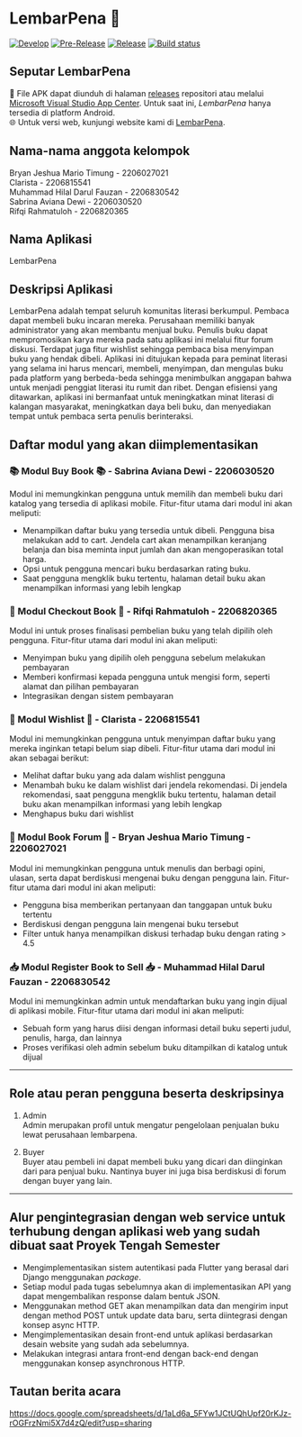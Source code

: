 # LembarPena 📖

[![Develop](https://github.com/PBPC09/tkpaspbp/actions/workflows/develop.yml/badge.svg)](https://github.com/PBPC09/tkpaspbp/actions/workflows/develop.yml)
[![Pre-Release](https://github.com/PBPC09/tkpaspbp/actions/workflows/pre-release.yml/badge.svg?branch=main)](https://github.com/PBPC09/tkpaspbp/actions/workflows/pre-release.yml)
[![Release](https://github.com/PBPC09/tkpaspbp/actions/workflows/release.yml/badge.svg)](https://github.com/PBPC09/tkpaspbp/actions/workflows/release.yml)
[![Build status](https://build.appcenter.ms/v0.1/apps/272d2892-6343-403a-b952-c497ff4e2559/branches/main/badge)](https://appcenter.ms)

## Seputar LembarPena

📱 File APK dapat diunduh di halaman [releases](https://github.com/PBPC09/tkpaspbp/releases) repositori atau melalui [Microsoft Visual Studio App Center](https://install.appcenter.ms/orgs/c09/apps/lembarpena/distribution_groups/public).
Untuk saat ini, *LembarPena* hanya tersedia di platform Android.  
🌐 Untuk versi web, kunjungi website kami di [LembarPena](https://lembarpena-c09-tk.pbp.cs.ui.ac.id/).

## Nama-nama anggota kelompok
Bryan Jeshua Mario Timung - 2206027021</br>
Clarista - 2206815541</br>
Muhammad Hilal Darul Fauzan - 2206830542</br>
Sabrina Aviana Dewi - 2206030520</br>
Rifqi Rahmatuloh - 2206820365</br>

## Nama Aplikasi
LembarPena  

## Deskripsi Aplikasi
LembarPena adalah tempat seluruh komunitas literasi berkumpul. Pembaca dapat membeli buku incaran mereka. Perusahaan memiliki banyak administrator yang akan membantu menjual buku. Penulis buku dapat mempromosikan karya mereka pada satu aplikasi ini melalui fitur forum diskusi. Terdapat juga fitur wishlist sehingga pembaca bisa menyimpan buku yang hendak dibeli. Aplikasi ini ditujukan kepada para peminat literasi yang selama ini harus mencari, membeli, menyimpan, dan mengulas buku pada platform yang berbeda-beda sehingga menimbulkan anggapan bahwa untuk menjadi penggiat literasi itu rumit dan ribet. Dengan efisiensi yang ditawarkan, aplikasi ini bermanfaat untuk meningkatkan minat literasi di kalangan masyarakat, meningkatkan daya beli buku, dan menyediakan tempat untuk pembaca serta penulis berinteraksi.


## Daftar modul yang akan diimplementasikan
### 📚 Modul Buy Book 📚 - Sabrina Aviana Dewi - 2206030520
Modul ini memungkinkan pengguna untuk memilih dan membeli buku dari katalog yang tersedia di aplikasi mobile. Fitur-fitur utama dari modul ini akan meliputi:
- Menampilkan daftar buku yang tersedia untuk dibeli. Pengguna bisa melakukan add to cart. Jendela cart akan menampilkan keranjang belanja dan bisa meminta input jumlah dan akan mengoperasikan total harga.
- Opsi untuk pengguna mencari buku berdasarkan rating buku.
- Saat pengguna mengklik buku tertentu, halaman detail buku akan menampilkan informasi yang lebih lengkap

### 🛒 Modul Checkout Book 🛒 - Rifqi Rahmatuloh - 2206820365
Modul ini untuk proses finalisasi pembelian buku yang telah dipilih oleh pengguna. Fitur-fitur utama dari modul ini akan meliputi:
- Menyimpan buku yang dipilih oleh pengguna sebelum melakukan pembayaran
- Memberi konfirmasi kepada pengguna untuk mengisi form, seperti alamat dan pilihan pembayaran
- Integrasikan dengan sistem pembayaran

### 🎁 Modul Wishlist 🎁 - Clarista - 2206815541
Modul ini memungkinkan pengguna untuk menyimpan daftar buku yang mereka inginkan tetapi belum siap dibeli. Fitur-fitur utama dari modul ini akan sebagai berikut:
- Melihat daftar buku yang ada dalam wishlist pengguna
- Menambah buku ke dalam wishlist dari jendela rekomendasi. Di jendela rekomendasi, saat pengguna mengklik buku tertentu, halaman detail buku akan menampilkan informasi yang lebih lengkap
- Menghapus buku dari wishlist
  
### 📝 Modul Book Forum 📝 - Bryan Jeshua Mario Timung - 2206027021
Modul ini memungkinkan pengguna untuk menulis dan berbagi opini, ulasan, serta dapat berdiskusi mengenai buku dengan pengguna lain. Fitur-fitur utama dari modul ini akan meliputi:
- Pengguna bisa memberikan pertanyaan dan tanggapan untuk buku tertentu
- Berdiskusi dengan pengguna lain mengenai buku tersebut
- Filter untuk hanya menampilkan diskusi terhadap buku dengan rating > 4.5

### 📥 Modul Register Book to Sell 📥 - Muhammad Hilal Darul Fauzan - 2206830542
Modul ini memungkinkan admin untuk mendaftarkan buku yang ingin dijual di aplikasi mobile. Fitur-fitur utama dari modul ini akan meliputi:
- Sebuah form yang harus diisi dengan informasi detail buku seperti judul, penulis, harga, dan lainnya
- Proses verifikasi oleh admin sebelum buku ditampilkan di katalog untuk dijual

---


## Role atau peran pengguna beserta deskripsinya
1. Admin </br>
Admin merupakan profil untuk mengatur pengelolaan penjualan buku lewat perusahaan lembarpena.

2. Buyer </br>
Buyer atau pembeli ini dapat membeli buku yang dicari dan diinginkan dari para penjual buku. Nantinya buyer ini juga bisa berdiskusi di forum dengan buyer yang lain.

---

## Alur pengintegrasian dengan web service untuk terhubung dengan aplikasi web yang sudah dibuat saat Proyek Tengah Semester
- Mengimplementasikan sistem autentikasi pada Flutter yang berasal dari Django menggunakan _package_.
- Setiap modul pada tugas sebelumnya akan di implementasikan API yang dapat mengembalikan response dalam bentuk JSON.
- Menggunakan method GET akan menampilkan data dan mengirim input dengan method POST untuk update data baru, serta diintegrasi dengan konsep async HTTP.
- Mengimplementasikan desain front-end untuk aplikasi berdasarkan desain website yang sudah ada sebelumnya.
- Melakukan integrasi antara front-end dengan back-end dengan menggunakan konsep asynchronous HTTP.

## Tautan berita acara
https://docs.google.com/spreadsheets/d/1aLd6a_5FYw1JCtUQhUpf20rKJz-rOGFrzNmi5X7d4zQ/edit?usp=sharing

